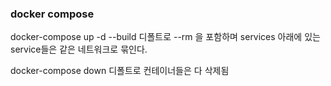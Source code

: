 ### docker compose

docker-compose up -d --build
디폴트로 --rm 을 포함하며 services 아래에 있는 service들은 같은 네트워크로 묶인다.

docker-compose down
디폴트로 컨테이너들은 다 삭제됨